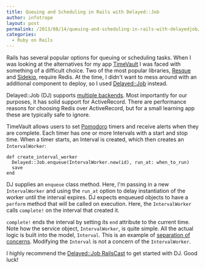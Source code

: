 ```yaml
---
title: Queuing and Scheduling in Rails with Delayed::Job
author: infotrope
layout: post
permalink: /2013/08/14/queuing-and-scheduling-in-rails-with-delayedjob/
categories:
  - Ruby on Rails
---
```

Rails has several popular options for queuing or scheduling tasks. When I was looking at the alternatives for my app [TimeVault][1] I was faced with something of a difficult choice. Two of the most popular libraries, [Resque][2] and [Sidekiq][3], require Redis. At the time, I didn't want to mess around with an additional component to deploy, so I used [Delayed::Job][4] instead.

Delayed::Job (DJ) supports [multiple backends][5]. Most importantly for our purposes, it has solid support for ActiveRecord. There are performance reasons for choosing Redis over ActiveRecord, but for a small learning app these are typically safe to ignore.

TimeVault allows users to set [Pomodoro][6] timers and receive alerts when they are complete. Each timer has one or more Intervals with a start and stop time. When a timer starts, an Interval is created, which then creates an `IntervalWorker`:

    def create_interval_worker
      Delayed::Job.enqueue(IntervalWorker.new(id), run_at: when_to_run)
      save
    end
    

DJ supplies an `enqueue` class method. Here, I'm passing in a new `IntervalWorker` and using the `run_at` option to delay instantiation of the worker until the interval expires. DJ expects enqueued objects to have a `perform` method that will be called on execution. Here, the `IntervalWorker` calls `complete!` on the interval that created it.



`complete!` ends the interval by setting its `end` attribute to the current time. Note how the service object, `IntervalWorker`, is quite simple. All the actual logic is built into the model, `Interval`. This is an example of [separation of concerns][7]. Modifying the `Interval` is not a concern of the `IntervalWorker`.

I highly recommend the [Delayed::Job RailsCast][8] to get started with DJ. Good luck!

[1]: http://www.gotimevault.com/
[2]: https://github.com/resque/resque
[3]: https://github.com/mperham/sidekiq
[4]: https://github.com/collectiveidea/delayed_job
[5]: https://github.com/collectiveidea/delayed_job/wiki/backends
[6]: http://en.wikipedia.org/wiki/Pomodoro_Technique
[7]: http://en.wikipedia.org/wiki/Separation_of_concerns
[8]: http://railscasts.com/episodes/171-delayed-job
